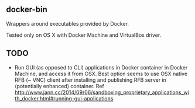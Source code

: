 ## docker-bin

Wrappers around executables provided by Docker.

Tested only on OS X with Docker Machine and VirtualBox driver.

## TODO

* Run GUI (as opposed to CLI) applications in Docker container in Docker Machine, and access it from OSX. Best option seems to use OSX native RFB (~ VNC) client after installing and publishing RFB server in (potentially enhanced) container. Ref http://www.jann.cc/2014/09/06/sandboxing_proprietary_applications_with_docker.html#running-gui-applications

